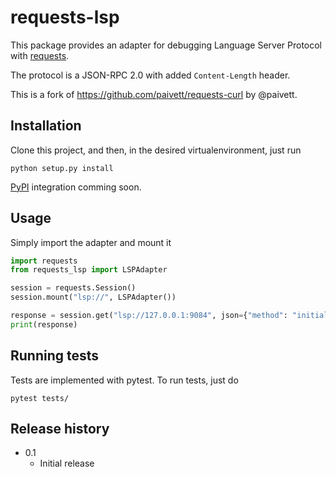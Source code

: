 # requests-lsp

This package provides an adapter for debugging Language Server Protocol
with [requests](http://docs.python-requests.org/en/master/).

The protocol is a JSON-RPC 2.0 with added `Content-Length` header.

This is a fork of https://github.com/paivett/requests-curl by @paivett.

## Installation

Clone this project, and then, in the desired virtualenvironment, just run

    python setup.py install

[PyPI](https://pypi.org) integration comming soon.

## Usage

Simply import the adapter and mount it

```python
import requests
from requests_lsp import LSPAdapter

session = requests.Session()
session.mount("lsp://", LSPAdapter())

response = session.get("lsp://127.0.0.1:9084", json={"method": "initialize"})
print(response)
```

## Running tests

Tests are implemented with pytest. To run tests, just do

    pytest tests/

## Release history

 * 0.1
   * Initial release
